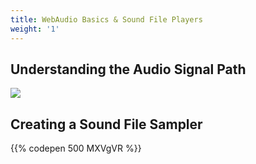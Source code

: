 ```yaml
---
title: WebAudio Basics & Sound File Players
weight: '1'
---
```

## Understanding the Audio Signal Path

![](/images/uploads/simple_audio_pathway-1-.png)

## Creating a Sound File Sampler

{{% codepen 500 MXVgVR %}}

## 

##
